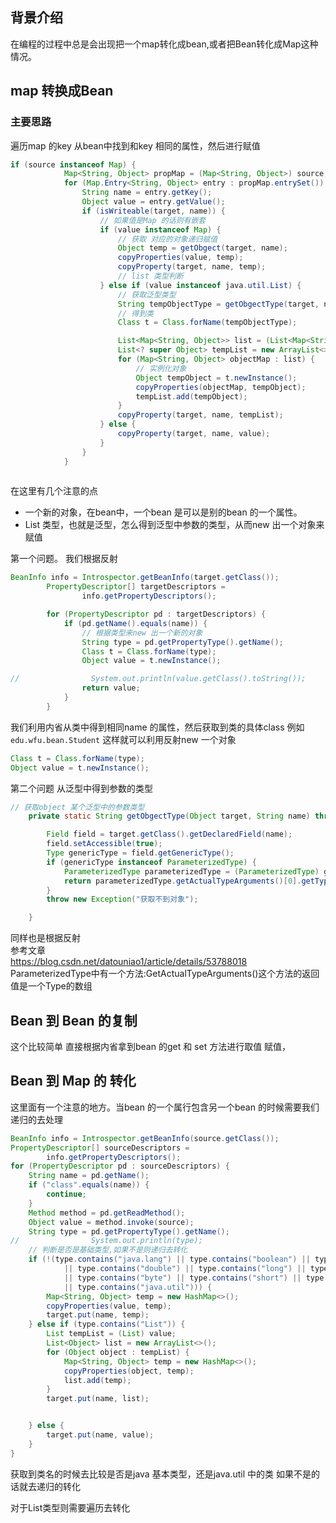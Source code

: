 ##  背景介绍
在编程的过程中总是会出现把一个map转化成bean,或者把Bean转化成Map这种情况。

## map 转换成Bean

### 主要思路
遍历map 的key 从bean中找到和key 相同的属性，然后进行赋值


```java
if (source instanceof Map) {
            Map<String, Object> propMap = (Map<String, Object>) source;
            for (Map.Entry<String, Object> entry : propMap.entrySet()) {
                String name = entry.getKey();
                Object value = entry.getValue();
                if (isWriteable(target, name)) {
                    // 如果值是Map 的话则有嵌套
                    if (value instanceof Map) {
                        // 获取 对应的对象递归赋值
                        Object temp = getObgect(target, name);
                        copyProperties(value, temp);
                        copyProperty(target, name, temp);
                        // list 类型判断
                    } else if (value instanceof java.util.List) {
                        // 获取泛型类型
                        String tempObjectType = getObgectType(target, name);
                        // 得到类
                        Class t = Class.forName(tempObjectType);

                        List<Map<String, Object>> list = (List<Map<String, Object>>) value;
                        List<? super Object> tempList = new ArrayList<>();
                        for (Map<String, Object> objectMap : list) {
                            // 实例化对象
                            Object tempObject = t.newInstance();
                            copyProperties(objectMap, tempObject);
                            tempList.add(tempObject);
                        }
                        copyProperty(target, name, tempList);
                    } else {
                        copyProperty(target, name, value);
                    }
                }
            }
        
```


在这里有几个注意的点
 - 一个新的对象，在bean中，一个bean 是可以是别的bean 的一个属性。
 - List 类型，也就是泛型，怎么得到泛型中参数的类型，从而new 出一个对象来赋值
 
第一个问题。
我们根据反射
```java
BeanInfo info = Introspector.getBeanInfo(target.getClass());
        PropertyDescriptor[] targetDescriptors =
                info.getPropertyDescriptors();

        for (PropertyDescriptor pd : targetDescriptors) {
            if (pd.getName().equals(name)) {
                // 根据类型来new 出一个新的对象
                String type = pd.getPropertyType().getName();
                Class t = Class.forName(type);
                Object value = t.newInstance();

//                System.out.println(value.getClass().toString());
                return value;
            }
        }

```
我们利用内省从类中得到相同name 的属性，然后获取到类的具体class 例如
`edu.wfu.bean.Student`
这样就可以利用反射new 一个对象
```java
Class t = Class.forName(type);
Object value = t.newInstance();
```

第二个问题
从泛型中得到参数的类型
```java
// 获取object 某个泛型中的参数类型
    private static String getObgectType(Object target, String name) throws Exception {

        Field field = target.getClass().getDeclaredField(name);
        field.setAccessible(true);
        Type genericType = field.getGenericType();
        if (genericType instanceof ParameterizedType) {
            ParameterizedType parameterizedType = (ParameterizedType) genericType;
            return parameterizedType.getActualTypeArguments()[0].getTypeName();
        }
        throw new Exception("获取不到对象");

    }

```
同样也是根据反射  
参考文章  
https://blog.csdn.net/datouniao1/article/details/53788018
ParameterizedType中有一个方法:GetActualTypeArguments()这个方法的返回值是一个Type的数组


## Bean 到 Bean 的复制
这个比较简单
直接根据内省拿到bean 的get  和 set 方法进行取值 赋值，


## Bean  到 Map 的 转化

这里面有一个注意的地方。当bean 的一个属行包含另一个bean 的时候需要我们递归的去处理
```java
BeanInfo info = Introspector.getBeanInfo(source.getClass());
PropertyDescriptor[] sourceDescriptors =
        info.getPropertyDescriptors();
for (PropertyDescriptor pd : sourceDescriptors) {
    String name = pd.getName();
    if ("class".equals(name)) {
        continue;
    }
    Method method = pd.getReadMethod();
    Object value = method.invoke(source);
    String type = pd.getPropertyType().getName();
//                System.out.println(type);
    // 判断是否是基础类型,如果不是则递归去转化
    if (!(type.contains("java.lang") || type.contains("boolean") || type.contains("int")
            || type.contains("double") || type.contains("long") || type.contains("char")
            || type.contains("byte") || type.contains("short") || type.contains("float")
            || type.contains("java.util"))) {
        Map<String, Object> temp = new HashMap<>();
        copyProperties(value, temp);
        target.put(name, temp);
    } else if (type.contains("List")) {
        List tempList = (List) value;
        List<Object> list = new ArrayList<>();
        for (Object object : tempList) {
            Map<String, Object> temp = new HashMap<>();
            copyProperties(object, temp);
            list.add(temp);
        }
        target.put(name, list);


    } else {
        target.put(name, value);
    }
}

```

获取到类名的时候去比较是否是java 基本类型，还是java.util 中的类 
如果不是的话就去递归的转化

对于List类型则需要遍历去转化
